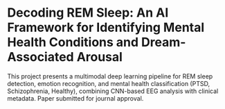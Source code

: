 # Decoding REM Sleep: An AI Framework for Identifying Mental Health Conditions and Dream-Associated Arousal
This project presents a multimodal deep learning pipeline for REM sleep detection, emotion recognition, and mental health classification (PTSD, Schizophrenia, Healthy), combining CNN-based EEG analysis with clinical metadata.
Paper submitted for journal approval.
